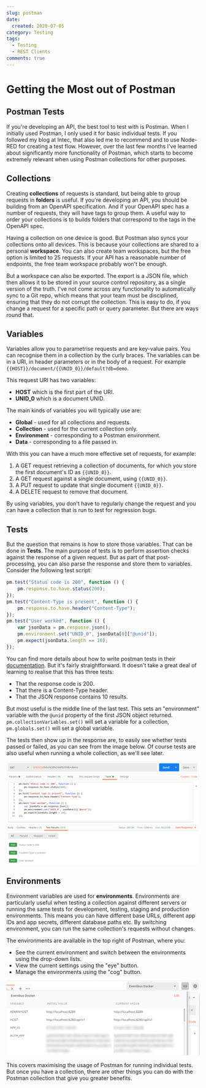 ```yaml
---
slug: postman
date: 
  created: 2020-07-05
category: Testing
tags: 
  - Testing
  - REST Clients
comments: true
---
```

# Getting the Most out of Postman

## Postman Tests

If you're developing an API, the best tool to test with is Postman. When I initially used Postman, I only used it for basic individual tests. If you followed my blog at Intec, that also led me to recommend and to use Node-RED for creating a test flow. However, over the last few months I've learned about significantly more functionality of Postman, which starts to become extremely relevant when using Postman collections for other purposes.

<!-- more -->

## Collections

Creating **collections** of requests is standard, but being able to group requests in **folders** is useful. If you're developing an API, you should be building from an OpenAPI specification. And if your OpenAPI spec has a number of requests, they will have tags to group them. A useful way to order your collections is to builds folders that correspond to the tags in the OpenAPI spec.

Having a collection on one device is good. But Postman also syncs your collections onto all devices. This is because your collections are shared to a personal **workspace**. You can also create team workspaces, but the free option is limited to 25 requests. If your API has a reasonable number of endpoints, the free team workspace probably won't be enough.

But a workspace can also be exported. The export is a JSON file, which then allows it to be stored in your source control repository, as a single version of the truth. I've not come across any functionality to automatically sync to a Git repo, which means that your team must be disciplined, ensuring that they do not corrupt the collection. This is easy to do, if you change a request for a specific path or query parameter. But there are ways round that.

## Variables

Variables allow you to parametrise requests and are key-value pairs. You can recognise them in a collection by the curly braces. The variables can be in a URI, in header parameters or in the body of a request. For example `{{HOST}}/document/{{UNID_0}}/default?db=demo`.

This request URI has two variables:

- **HOST** which is the first part of the URI.
- **UNID_0** which is a document UNID.

The main kinds of variables you will typically use are:

- **Global** - used for all collections and requests.
- **Collection** - used for the current collection only.
- **Environment** - corresponding to a Postman environment.
- **Data** - corresponding to a file passed in.

With this you can have a much more effective set of requests, for example:

1. A GET request retrieving a collection of documents, for which you store the first document's ID as `{{UNID_0}}`.
2. A GET request against a single document, using `{{UNID_0}}`.
3. A PUT request to update that single document `{{UNID_0}}`.
4. A DELETE request to remove that document.

By using variables, you don't have to regularly change the request and you can have a collection that is run to test for regression bugs.

## Tests

But the question that remains is how to store those variables. That can be done in **Tests**. The main purpose of tests is to perform assertion checks against the response of a given request. But as part of that post-processing, you can also parse the response and store them to variables. Consider the following test script:

~~~javascript
pm.test("Status code is 200", function () {
    pm.response.to.have.status(200);
});
pm.test("Content-Type is present", function () {
    pm.response.to.have.header("Content-Type");
});
pm.test("User worked", function () {
    var jsonData = pm.response.json();
    pm.environment.set("UNID_0", jsonData[0]["@unid"]);
    pm.expect(jsonData.length == 10);
});
~~~

You can find more details about how to write postman tests in their [documentation](https://learning.postman.com/docs/postman/scripts/test-scripts/). But it's fairly straightforward. It doesn't take a great deal of learning to realise that this has three tests:

- That the response code is 200.
- That there is a Content-Type header.
- That the JSON response contains 10 results.

But most useful is the middle line of the last test. This sets an "environment" variable with the `@unid` property of the first JSON object returned. `pm.collectionVariables.set()` will set a variable for a collection, `pm.globals.set()` will set a global variable.

The tests then show up in the response are, to easily see whether tests passed or failed, as you can see from the image below. Of course tests are also useful when running a whole collection, as we'll see later.

![Postman Tests](../../images/post-images/2020-07-05-postman-tests.jpg)

## Environments

Environment variables are used for **environments**. Environments are particularly useful when testing a collection against different servers or running the same tests for development, testing, staging and production environments. This means you can have different base URLs, different app IDs and app secrets, different database paths etc. By switching environment, you can run the same collection's requests without changes.

The environments are available in the top right of Postman, where you:

- See the current environment and switch between the environments using the drop-down lists.
- View the current settings using the "eye" button.
- Manage the environments using the "cog" button.

![Postman Environments](../../images/post-images/2020-07-05-postman-envs.jpg)

This covers maximising the usage of Postman for running individual tests. But once you have a collection, there are other things you can do with the Postman collection that give you greater benefits.